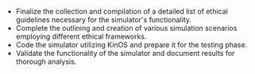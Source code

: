 - Finalize the collection and compilation of a detailed list of ethical guidelines necessary for the simulator's functionality.
- Complete the outlining and creation of various simulation scenarios employing different ethical frameworks.
- Code the simulator utilizing KinOS and prepare it for the testing phase.
- Validate the functionality of the simulator and document results for thorough analysis.
